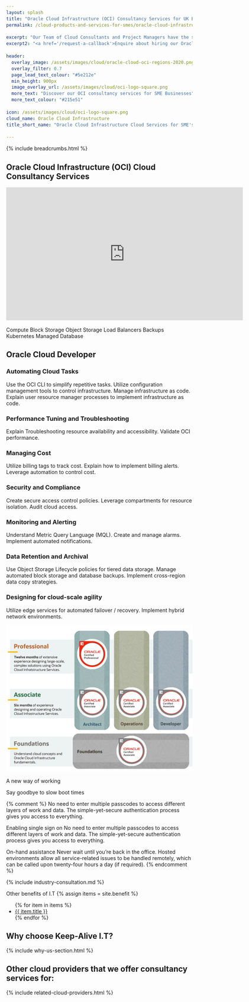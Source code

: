```yaml
---
layout: splash 
title: "Oracle Cloud Infrastructure (OCI) Consultancy Services for UK Based Small to Medium-sized Enterprise Businesses (SMEs)"
permalink: /cloud-products-and-services-for-smes/oracle-cloud-infrastructure-oci

excerpt: "Our Team of Cloud Consultants and Project Managers have the specialist skills required to Architect, Develop, Deploy, and Manage complex I.T workloads on Oracle Cloud infrastructure."
excerpt2: "<a href='/request-a-callback'>Enquire about hiring our Oracle Cloud Infrastructure expertise today</a>, and your SME business could soon be on its way to utilising the benefits associated with Cloud hosted workloads."

header:
  overlay_image: /assets/images/cloud/oracle-cloud-oci-regions-2020.png
  overlay_filter: 0.7
  page_lead_text_colour: "#5e212e"
  min_height: 900px
  image_overlay_url: /assets/images/cloud/oci-logo-square.png 
  more_text: "Discover our OCI consultancy services for SME Businesses"
  more_text_colour: "#215e51"
  
icon: /assets/images/cloud/oci-logo-square.png
cloud_name: Oracle Cloud Infrastructure
title_short_name: "Oracle Cloud Infrastructure Cloud Services for SME's"

---
```


{% include breadcrumbs.html %}

## <i class="fas fa-cloud page-title-icon" aria-hidden="true"></i> Oracle Cloud Infrastructure (OCI) Cloud Consultancy Services

<iframe width="640" height="360" src="https://www.youtube-nocookie.com/embed/JTYv5a2AFBQ?controls=0&amp;showinfo=0" frameborder="0" allowfullscreen></iframe>
<br>

Compute
Block Storage
Object Storage
Load Balancers
Backups
Kubernetes
Managed Database

## Oracle Cloud Developer 
### Automating Cloud Tasks
Use the OCI CLI to simplify repetitive tasks.
Utilize configuration management tools to
control infrastructure.
Manage infrastructure as code.
Explain user resource manager processes to
implement infrastructure as code.


### Performance Tuning and Troubleshooting
Explain Troubleshooting resource availability and accessibility.
Validate OCI performance.


### Managing Cost
Utilize billing tags to track cost.
Explain how to implement billing alerts.
Leverage automation to control cost.


### Security and Compliance
Create secure access control policies.
Leverage compartments for resource isolation.
Audit cloud access.


### Monitoring and Alerting
Understand Metric Query Language (MQL).
Create and manage alarms.
Implement automated notifications.


### Data Retention and Archival
Use Object Storage Lifecycle policies for tiered data storage.
Manage automated block storage and database backups.
Implement cross-region data copy strategies.


### Designing for cloud-scale agility
Utilize edge services for automated failover / recovery.
Implement hybrid network environments.


<img src="/assets/images/cloud/oci-certifications.jpeg" alt="">

A new way of working 


Say goodbye to slow boot times

{% comment %}
No need to enter multiple passcodes to access different layers of work and data. The simple-yet-secure authentication process gives you access to everything.


Enabling single sign on
No need to enter multiple passcodes to access different layers of work and data. The simple-yet-secure authentication process gives you access to everything.

On-hand assistance
Never wait until you’re back in the office. Hosted environments allow all service-related issues to be handled remotely, which can be called upon twenty-four hours a day (if required).
{% endcomment %}

{% include industry-consultation.md %}


Other benefits of I.T
{% assign items = site.benefit %}
<ul class="">
    {% for item in items %}
        <li><a href="{{ item.url }}">{{ item.title }}</a></li>
    {% endfor %}
</ul>

## Why choose Keep-Alive I.T?
{% include why-us-section.html %}

## Other cloud providers that we offer consultancy services for:
{% include related-cloud-providers.html %}